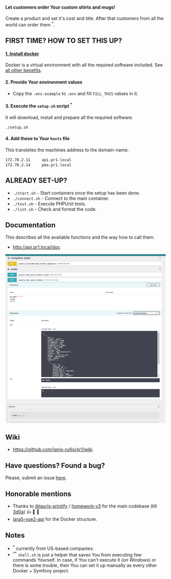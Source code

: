 #### Let customers order Your custom shirts and mugs!

Create a product and set it's cost and title. After that customers from all the world can order them <sup>*</sup>.

## FIRST TIME? HOW TO SET THIS UP?

#### [1. Install docker]((https://github.com/janis-rullis/dev/blob/master/Docker/README.md#install))

Docker is a virtual environment with all the required software included. See [all other benefits](Why-use-docker.md).

#### 2. Provide Your environment values

- Copy the `.env.example` to `.env` and fill `FILL_THIS` values in it.

#### 3. Execute the `setup.sh` script <sup>*</sup>

It will download, install and prepare all the required software.

```shell
./setup.sh
```

#### 4. Add these to Your `hosts` file

This transletes the machines address to the domain-name.

```
172.70.2.11     api.pr1.local
172.70.2.14     pma.pr1.local
```

## ALREADY SET-UP?

* `./start.sh` - Start containers once the setup has been done.
* `./connect.sh` - Connect to the main container.
* `./test.sh` - Execute PHPUnit tests.
* `./lint.sh` - Check and format the code.

## Documentation

This describes all the available functions and the way how to call them.

* http://api.pr1.local/doc

![doc.png](doc.png)

## Wiki

* https://github.com/janis-rullis/pr1/wiki

## Have questions? Found a bug?

Please, submit an issue [here](https://github.com/janis-rullis/pr1/issues).

## Honorable mentions

* Thanks to [@lauris-printify](https://github.com/lauris-printify) / [homework-v3](https://github.com/lauris-printify/homework-v3) for the main codebase (till [3d0a](https://github.com/janis-rullis/pr1/commit/3d0a2d1c0581493bfc67d3e201c3926741f608f6)) :+1: :1st_place_medal: :beers:
* [lara5-vue2-api](https://github.com/janis-rullis/lara5-vue2-api) for the Docker structure.


## Notes

- <sup>*</sup> currently from US-based companies.
- <sup>**</sup> `shell.sh` is just a helper that saves You from executing few commands Yourself. In case, if You can't execute it (*on Windows*) or there is some trouble, then You can set it up manually as every other Docker + Symfony project.